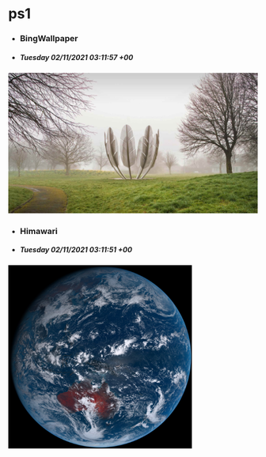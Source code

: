 # ps1

- ### BingWallpaper
- ##### Tuesday 02/11/2021 03:11:57 +00
<img src="BingWallpaper/latest.jpg" width="700" height="auto" title="👉  BingWallpaper  👈">


- ### Himawari 
- ##### Tuesday 02/11/2021 03:11:51 +00
<img src="Himawari/latest.jpg" width="auto" height="371" title="👉  Himawari  👈">






